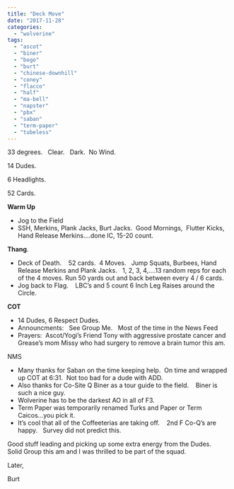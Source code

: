 ```yaml
---
title: "Deck Move"
date: "2017-11-28"
categories: 
  - "wolverine"
tags: 
  - "ascot"
  - "biner"
  - "bogo"
  - "burt"
  - "chinese-downhill"
  - "coney"
  - "flacco"
  - "half"
  - "ma-bell"
  - "napster"
  - "pbx"
  - "saban"
  - "term-paper"
  - "tubeless"
---
```


33 degrees.   Clear.   Dark.  No Wind.

14 Dudes.

6 Headlights.

52 Cards.

**Warm Up**

- Jog to the Field
- SSH, Merkins, Plank Jacks, Burt Jacks.  Good Mornings,  Flutter Kicks, Hand Release Merkins....done IC, 15-20 count.

**Thang**.

- Deck of Death.    52 cards.  4 Moves.   Jump Squats, Burbees, Hand Release Merkins and Plank Jacks.   1, 2, 3, 4,....13 random reps for each of the 4 moves. Run 50 yards out and back between every 4 / 6 cards.
- Jog back to Flag.    LBC’s and 5 count 6 Inch Leg Raises around the Circle.

**COT**

- 14 Dudes, 6 Respect Dudes.
- Announcments:   See Group Me.   Most of the time in the News Feed
- Prayers:  Ascot/Yogi’s Friend Tony with aggressive prostate cancer and Grease’s mom Missy who had surgery to remove a brain tumor this am.

NMS

- Many thanks for Saban on the time keeping help.  On time and wrapped up COT at 6:31.  Not too bad for a dude with ADD.
- Also thanks for Co-Site Q Biner as a tour guide to the field.    Biner is such a nice guy.
- Wolverine has to be the darkest AO in all of F3.
- Term Paper was temporarily renamed Turks and Paper or Term Caicos...you pick it.
- It’s cool that all of the Coffeeterias are taking off.    2nd F Co-Q’s are happy.   Survey did not predict this.

Good stuff leading and picking up some extra energy from the Dudes.   Solid Group this am and I was thrilled to be part of the squad.

Later,

Burt
